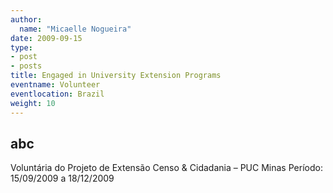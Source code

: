 ```yaml
---
author:
  name: "Micaelle Nogueira"
date: 2009-09-15
type:
- post
- posts
title: Engaged in University Extension Programs
eventname: Volunteer
eventlocation: Brazil
weight: 10
---
```


## abc

Voluntária do Projeto de Extensão Censo & Cidadania – PUC Minas
Período: 15/09/2009 a 18/12/2009